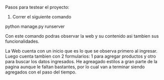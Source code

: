 Pasos para testear el proyecto:

1. Correr el siguiente comando

python manage.py runserver 

Con este comando podras observar la web y su contenido asi tambien sus funcionalidades.


La Web cuenta con un inicio que es lo que se observa primero al ingresar. Luego cuenta tambien con 2 formularios: 1 para agregar productos y otro para buscar los datos ingresados.
He agreagado estilos a gran parte de la pagina aunque le faltan bastantes, por lo cual van a terminar siendo agregados con el paso del tiempo. 